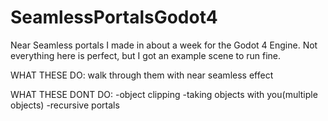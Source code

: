 # SeamlessPortalsGodot4


Near Seamless portals I made in about a week for the Godot 4 Engine. Not everything here is perfect, but I got an example scene to run fine.

WHAT THESE DO:
walk through them with near seamless effect

WHAT THESE DONT DO:
-object clipping
-taking objects with you(multiple objects)
-recursive portals

